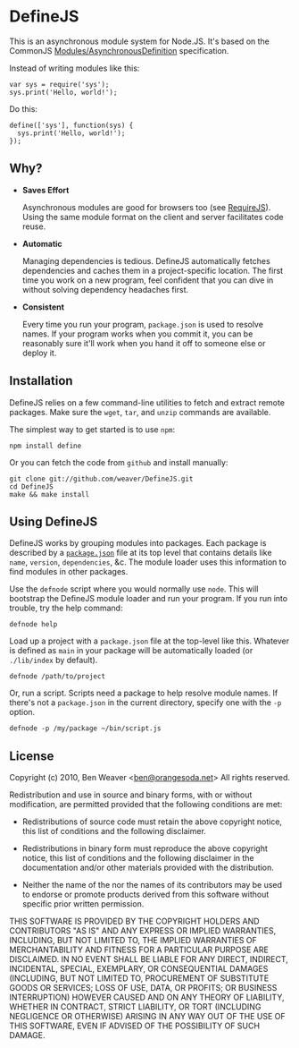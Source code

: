 # DefineJS #

This is an asynchronous module system for Node.JS. It's based on the
CommonJS [Modules/AsynchronousDefinition][1] specification.

Instead of writing modules like this:

    var sys = require('sys');
    sys.print('Hello, world!');

Do this:

    define(['sys'], function(sys) {
      sys.print('Hello, world!');
    });

## Why? ##

+ **Saves Effort**

  Asynchronous modules are good for browsers too (see
  [RequireJS][2]). Using the same module format on the client and
  server facilitates code reuse.

+ **Automatic**

  Managing dependencies is tedious. DefineJS automatically fetches
  dependencies and caches them in a project-specific location. The
  first time you work on a new program, feel confident that you can
  dive in without solving dependency headaches first.

+ **Consistent**

  Every time you run your program, `package.json` is used to resolve
  names. If your program works when you commit it, you can be
  reasonably sure it'll work when you hand it off to someone else or
  deploy it.

## Installation ##

DefineJS relies on a few command-line utilities to fetch and extract
remote packages. Make sure the `wget`, `tar`, and `unzip` commands are
available.

The simplest way to get started is to use `npm`:

    npm install define

Or you can fetch the code from `github` and install manually:

    git clone git://github.com/weaver/DefineJS.git
    cd DefineJS
    make && make install

## Using DefineJS ##

DefineJS works by grouping modules into packages. Each package is
described by a [`package.json`][3] file at its top level that contains
details like `name`, `version`, `dependencies`, &c. The module loader
uses this information to find modules in other packages.

Use the `defnode` script where you would normally use `node`. This
will bootstrap the DefineJS module loader and run your program. If you
run into trouble, try the help command:

    defnode help

Load up a project with a `package.json` file at the top-level like
this. Whatever is defined as `main` in your package will be
automatically loaded (or `./lib/index` by default).

    defnode /path/to/project

Or, run a script. Scripts need a package to help resolve module names.
If there's not a `package.json` in the current directory, specify one
with the `-p` option.

    defnode -p /my/package ~/bin/script.js

## License ##

Copyright (c) 2010, Ben Weaver &lt;ben@orangesoda.net&gt;
All rights reserved.

Redistribution and use in source and binary forms, with or without
modification, are permitted provided that the following conditions are
met:

* Redistributions of source code must retain the above copyright
  notice, this list of conditions and the following disclaimer.

* Redistributions in binary form must reproduce the above copyright
  notice, this list of conditions and the following disclaimer in the
  documentation and/or other materials provided with the distribution.

* Neither the name of the <organization> nor the names of its
  contributors may be used to endorse or promote products derived from
  this software without specific prior written permission.

THIS SOFTWARE IS PROVIDED BY THE COPYRIGHT HOLDERS AND CONTRIBUTORS
"AS IS" AND ANY EXPRESS OR IMPLIED WARRANTIES, INCLUDING, BUT NOT
LIMITED TO, THE IMPLIED WARRANTIES OF MERCHANTABILITY AND FITNESS FOR
A PARTICULAR PURPOSE ARE DISCLAIMED. IN NO EVENT SHALL <COPYRIGHT
HOLDER> BE LIABLE FOR ANY DIRECT, INDIRECT, INCIDENTAL, SPECIAL,
EXEMPLARY, OR CONSEQUENTIAL DAMAGES (INCLUDING, BUT NOT LIMITED TO,
PROCUREMENT OF SUBSTITUTE GOODS OR SERVICES; LOSS OF USE, DATA, OR
PROFITS; OR BUSINESS INTERRUPTION) HOWEVER CAUSED AND ON ANY THEORY OF
LIABILITY, WHETHER IN CONTRACT, STRICT LIABILITY, OR TORT (INCLUDING
NEGLIGENCE OR OTHERWISE) ARISING IN ANY WAY OUT OF THE USE OF THIS
SOFTWARE, EVEN IF ADVISED OF THE POSSIBILITY OF SUCH DAMAGE.

[1]: http://wiki.commonjs.org/wiki/Modules/AsynchronousDefinition
[2]: http://requirejs.org/
[3]: http://wiki.commonjs.org/wiki/Packages/1.1
